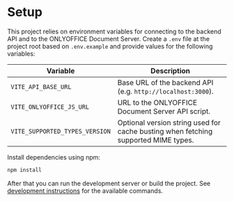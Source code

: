 # Setup

This project relies on environment variables for connecting to the backend API and to the ONLYOFFICE Document Server. Create a `.env` file at the project root based on `.env.example` and provide values for the following variables:

| Variable                       | Description                                                                        |
| ------------------------------ | ---------------------------------------------------------------------------------- |
| `VITE_API_BASE_URL`            | Base URL of the backend API (e.g. `http://localhost:3000`).                        |
| `VITE_ONLYOFFICE_JS_URL`       | URL to the ONLYOFFICE Document Server API script.                                  |
| `VITE_SUPPORTED_TYPES_VERSION` | Optional version string used for cache busting when fetching supported MIME types. |

Install dependencies using npm:

```bash
npm install
```

After that you can run the development server or build the project. See [development instructions](development.md) for the available commands.
